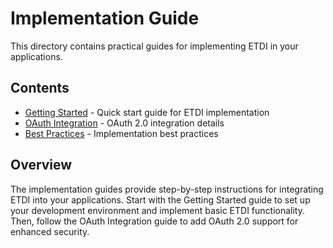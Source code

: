 # Implementation Guide

This directory contains practical guides for implementing ETDI in your applications.

## Contents

- [Getting Started](getting-started.md) - Quick start guide for ETDI implementation
- [OAuth Integration](oauth-integration.md) - OAuth 2.0 integration details
- [Best Practices](best-practices.md) - Implementation best practices

## Overview

The implementation guides provide step-by-step instructions for integrating ETDI into your applications. Start with the Getting Started guide to set up your development environment and implement basic ETDI functionality. Then, follow the OAuth Integration guide to add OAuth 2.0 support for enhanced security. 